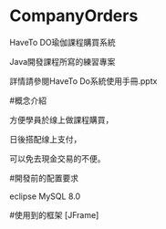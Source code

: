 # CompanyOrders
HaveTo DO瑜伽課程購買系統

Java開發課程所寫的練習專案

詳情請參閱HaveTo Do系統使用手冊.pptx 


#概念介紹 

方便學員於缐上做課程購買，

日後搭配缐上支付， 

可以免去現金交易的不便。


#開發前的配置要求 

eclipse 
MySQL 8.0 

#使用到的框架
[JFrame]
